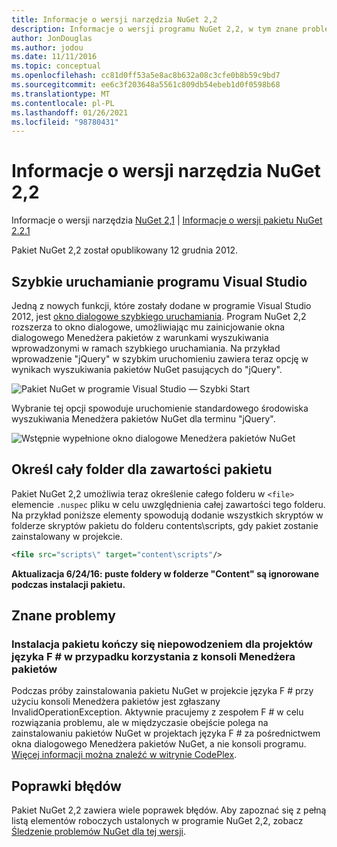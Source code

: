```yaml
---
title: Informacje o wersji narzędzia NuGet 2,2
description: Informacje o wersji programu NuGet 2,2, w tym znane problemy, poprawki błędów, dodane funkcje i DCR.
author: JonDouglas
ms.author: jodou
ms.date: 11/11/2016
ms.topic: conceptual
ms.openlocfilehash: cc81d0ff53a5e8ac8b632a08c3cfe0b8b59c9bd7
ms.sourcegitcommit: ee6c3f203648a5561c809db54ebeb1d0f0598b68
ms.translationtype: MT
ms.contentlocale: pl-PL
ms.lasthandoff: 01/26/2021
ms.locfileid: "98780431"
---
```

# <a name="nuget-22-release-notes"></a>Informacje o wersji narzędzia NuGet 2,2

Informacje o wersji narzędzia [NuGet 2,1](../release-notes/nuget-2.1.md)  |  [Informacje o wersji pakietu NuGet 2.2.1](../release-notes/nuget-2.2.1.md)

Pakiet NuGet 2,2 został opublikowany 12 grudnia 2012.

## <a name="visual-studio-quick-launch"></a>Szybkie uruchamianie programu Visual Studio
Jedną z nowych funkcji, które zostały dodane w programie Visual Studio 2012, jest [okno dialogowe szybkiego uruchamiania](/visualstudio/ide/reference/quick-launch-environment-options-dialog-box). Program NuGet 2,2 rozszerza to okno dialogowe, umożliwiając mu zainicjowanie okna dialogowego Menedżera pakietów z warunkami wyszukiwania wprowadzonymi w ramach szybkiego uruchamiania. Na przykład wprowadzenie "jQuery" w szybkim uruchomieniu zawiera teraz opcję w wynikach wyszukiwania pakietów NuGet pasujących do "jQuery".

![Pakiet NuGet w programie Visual Studio — Szybki Start](./media/quick-launch.png)

Wybranie tej opcji spowoduje uruchomienie standardowego środowiska wyszukiwania Menedżera pakietów NuGet dla terminu "jQuery".

![Wstępnie wypełnione okno dialogowe Menedżera pakietów NuGet](./media/pkg-mgr-search-from-quick-launch.png)

## <a name="specify-entire-folder-for-package-contents"></a>Określ cały folder dla zawartości pakietu
Pakiet NuGet 2,2 umożliwia teraz określenie całego folderu w `<file>` elemencie `.nuspec` pliku w celu uwzględnienia całej zawartości tego folderu. Na przykład poniższe elementy spowodują dodanie wszystkich skryptów w folderze skryptów pakietu do folderu contents\scripts, gdy pakiet zostanie zainstalowany w projekcie.

```xml
<file src="scripts\" target="content\scripts"/>
```

**Aktualizacja 6/24/16: puste foldery w folderze "Content" są ignorowane podczas instalacji pakietu.**

## <a name="known-issues"></a>Znane problemy

### <a name="package-installation-fails-for-f-projects-when-using-the-package-manager-console"></a>Instalacja pakietu kończy się niepowodzeniem dla projektów języka F # w przypadku korzystania z konsoli Menedżera pakietów
Podczas próby zainstalowania pakietu NuGet w projekcie języka F # przy użyciu konsoli Menedżera pakietów jest zgłaszany InvalidOperationException. Aktywnie pracujemy z zespołem F # w celu rozwiązania problemu, ale w międzyczasie obejście polega na zainstalowaniu pakietów NuGet w projektach języka F # za pośrednictwem okna dialogowego Menedżera pakietów NuGet, a nie konsoli programu. [Więcej informacji można znaleźć w witrynie CodePlex](http://nuget.codeplex.com/workitem/2873).


## <a name="bug-fixes"></a>Poprawki błędów
Pakiet NuGet 2,2 zawiera wiele poprawek błędów. Aby zapoznać się z pełną listą elementów roboczych ustalonych w programie NuGet 2,2, zobacz [Śledzenie problemów NuGet dla tej wersji](http://nuget.codeplex.com/workitem/list/advanced?keyword=&status=Closed&type=All&priority=All&release=NuGet%202.2&assignedTo=All&component=All&sortField=LastUpdatedDate&sortDirection=Descending&page=0).
